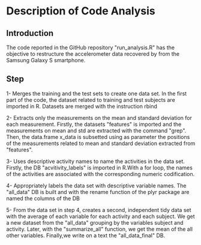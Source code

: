 # Description of Code Analysis

## Introduction

The code reported in the GitHub repository "run_analysis.R" has the objective to restructure the accelerometer data recovered by from the Samsung Galaxy S smartphone.

## Step

1- Merges the training and the test sets to create one data set.
In the first part of the code, the dataset related to training and test subjects are imported in R.
Datasets are merged with the instruction rbind

2- Extracts only the measurements on the mean and standard deviation for each measurement.
Firstly, the datasets "features" is imported and the measurements on mean and std are extracted with the command "grep".
Then, the data.frame x_data is subsetted using as parameter the positions of the measurements related to mean and standard deviation extracted from "features".

3- Uses descriptive activity names to name the activities in the data set.
Firstly, the DB "acvitivity_labels" is imported in R.With a for loop, the names of the activities are associated with the corresponding numeric codification.

4- Appropriately labels the data set with descriptive variable names.
The "all_data" DB is built and with the rename function of the plyr package are named the columns of the DB

5- From the data set in step 4, creates a second, independent tidy data set with the average of each variable for each activity and each subject.
We get a new dataset from the "all_data" grouping by the variables subject and activity. Later, with the "summarize_all" function, we get the mean of the all other variables.
Finally,we write on a text the "all_data_final" DB. 
